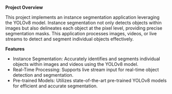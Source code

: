 <b>Project Overview</b>

This project implements an instance segmentation application leveraging the YOLOv8 model. Instance segmentation not only detects objects within images but also delineates each object at the pixel level, providing precise segmentation masks. This application processes images, videos, or live streams to detect and segment individual objects effectively.

<b>Features</b>
- Instance Segmentation: Accurately identifies and segments individual objects within images and videos using the YOLOv8 model.
- Real-Time Processing: Supports live stream input for real-time object detection and segmentation.
- Pre-trained Models: Utilizes state-of-the-art pre-trained YOLOv8 models for efficient and accurate segmentation.
